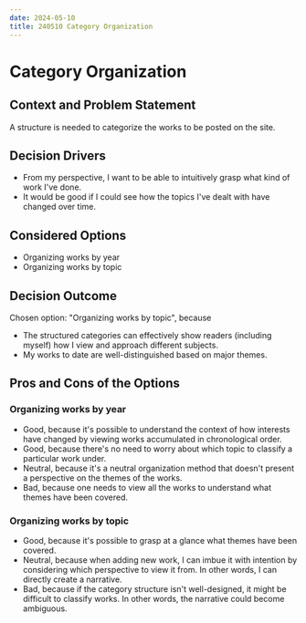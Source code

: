```yaml
---
date: 2024-05-10
title: 240510 Category Organization
---
```


# Category Organization

## Context and Problem Statement

A structure is needed to categorize the works to be posted on the site.

## Decision Drivers

* From my perspective, I want to be able to intuitively grasp what kind of work I've done.
* It would be good if I could see how the topics I've dealt with have changed over time.


## Considered Options

* Organizing works by year
* Organizing works by topic


## Decision Outcome

Chosen option: "Organizing works by topic", because

* The structured categories can effectively show readers (including myself) how I view and approach different subjects.
* My works to date are well-distinguished based on major themes.

## Pros and Cons of the Options

### Organizing works by year
* Good, because it's possible to understand the context of how interests have changed by viewing works accumulated in chronological order.
* Good, because there's no need to worry about which topic to classify a particular work under.
* Neutral, because it's a neutral organization method that doesn't present a perspective on the themes of the works.
* Bad, because one needs to view all the works to understand what themes have been covered.

### Organizing works by topic
* Good, because it's possible to grasp at a glance what themes have been covered.
* Neutral, because when adding new work, I can imbue it with intention by considering which perspective to view it from. In other words, I can directly create a narrative.
* Bad, because if the category structure isn't well-designed, it might be difficult to classify works. In other words, the narrative could become ambiguous.